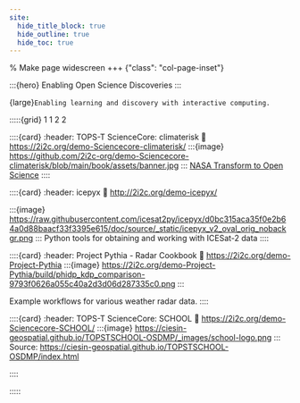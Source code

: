 ```yaml
---
site:
  hide_title_block: true
  hide_outline: true
  hide_toc: true
---
```


% Make page widescreen
+++ {"class": "col-page-inset"}

:::{hero}
Enabling Open Science Discoveries
:::

{large}`Enabling learning and discovery with interactive computing.`

:::::{grid} 1 1 2 2

::::{card}
:header: TOPS-T ScienceCore: climaterisk
:link: https://2i2c.org/demo-Sciencecore-climaterisk/
:::{image} https://github.com/2i2c-org/demo-Sciencecore-climaterisk/blob/main/book/assets/banner.jpg
:::
[NASA Transform to Open Science](https://science.nasa.gov/open-science/tops/https://nasa.github.io/Transform-to-Open-Science-Book/index.html)
::::

::::{card}
:header: icepyx
:link: http://2i2c.org/demo-icepyx/

:::{image} https://raw.githubusercontent.com/icesat2py/icepyx/d0bc315aca35f0e2b64a0d88baacf33f3395e615/doc/source/_static/icepyx_v2_oval_orig_nobackgr.png
:::
Python tools for obtaining and working with ICESat-2 data
::::

::::{card}
:header: Project Pythia - Radar Cookbook
:link: https://2i2c.org/demo-Project-Pythia
:::{image} https://2i2c.org/demo-Project-Pythia/build/phidp_kdp_comparison-9793f0626a055c40a2d3d06d287335c0.png
:::

Example workflows for various weather radar data.
::::

::::{card}
:header: TOPS-T ScienceCore: SCHOOL
:link: https://2i2c.org/demo-Sciencecore-SCHOOL/
:::{image} https://ciesin-geospatial.github.io/TOPSTSCHOOL-OSDMP/_images/school-logo.png
:::
Source: https://ciesin-geospatial.github.io/TOPSTSCHOOL-OSDMP/index.html

::::

:::::
